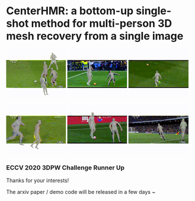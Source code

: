 # CenterHMR: a bottom-up single-shot method for multi-person 3D mesh recovery from a single image

<p float="center">
  <img src="demo/c1_results_compressed.gif" width="32%" />
  <img src="demo/c5_results_compressed.gif" width="32%" />
  <img src="demo/c0_results_compressed.gif" width="32%" />
</p>

<p float="center">
  <img src="demo/c4_results_compressed.gif" width="32%" />
  <img src="demo/c2_results_compressed.gif" width="32%" />
  <img src="demo/c3_results_compressed.gif" width="32%" />
</p>

### ECCV 2020 3DPW Challenge Runner Up

Thanks for your interests! 

The arxiv paper / demo code will be released in a few days ~
